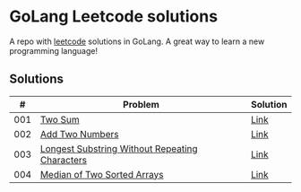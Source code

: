 GoLang Leetcode solutions
=========================

A repo with [leetcode](https://leetcode.com) solutions in GoLang. A great way to
learn a new programming language!

## Solutions

| # | Problem | Solution |
| --- | --- | --- |
| 001 | [Two Sum](https://leetcode.com/problems/two-sum/description/) | [Link](001_two_sum.md) |
| 002 | [Add Two Numbers](https://leetcode.com/problems/add-two-numbers/description/) | [Link](002_add_two_numbers.md) |
| 003 | [Longest Substring Without Repeating Characters](https://leetcode.com/problems/longest-substring-without-repeating-characters/description/) | [Link](003_longest_substring_without_repeating_chars.md) |
| 004 | [Median of Two Sorted Arrays](https://leetcode.com/problems/median-of-two-sorted-arrays/description/) | [Link](004_median_of_two_sorted_arrays.md) |
